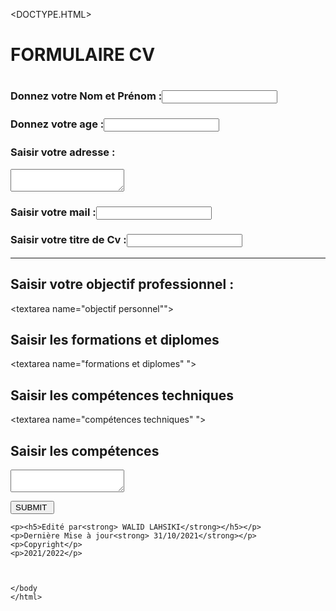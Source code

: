 <DOCTYPE.HTML>
    <html>
    <head>
        <h1>FORMULAIRE CV <h1>
    <title>Formulaire </title>
        </head>
    <body>
    <p><h3>Donnez votre Nom et Prénom :<input type="text" ></h3></p>
    <p><h3>Donnez votre age :<input type="text"></h3></p>
    <p><h3>Saisir votre adresse :</h3></p>
     <textarea name="l'adresse personnelle"></textarea>
    <p><h3>Saisir votre mail :<input type ="text">
    </h3></p>
    <p><h3>Saisir votre titre de Cv :<input type ="text">
    <hr>
    <p><h2>Saisir votre objectif professionnel :</h3></p>
     <textarea name="objectif personnel""></textarea>
     <p><h2>Saisir les formations et diplomes </h3></p>
     <textarea name="formations et diplomes" "></textarea>
     <p><h2>Saisir les compétences techniques </h3></p>
     <textarea name="compétences techniques" "></textarea>
     <p><h2>Saisir les compétences </h3></p>
     <textarea name="compétences"></textarea>
     <p><input type="submit" value ="SUBMIT "></p>
    
    <p><h5>Edité par<strong> WALID LAHSIKI</strong></h5></p>
    <p>Dernière Mise à jour<strong> 31/10/2021</strong></p>
    <p>Copyright</p>
    <p>2021/2022</p>
    
    
     
    </body
    </html>
